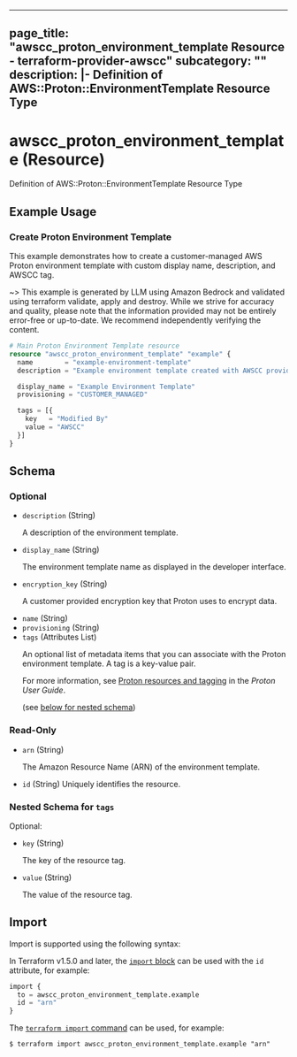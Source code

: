 
---
page_title: "awscc_proton_environment_template Resource - terraform-provider-awscc"
subcategory: ""
description: |-
  Definition of AWS::Proton::EnvironmentTemplate Resource Type
---

# awscc_proton_environment_template (Resource)

Definition of AWS::Proton::EnvironmentTemplate Resource Type

## Example Usage

### Create Proton Environment Template

This example demonstrates how to create a customer-managed AWS Proton environment template with custom display name, description, and AWSCC tag.

~> This example is generated by LLM using Amazon Bedrock and validated using terraform validate, apply and destroy. While we strive for accuracy and quality, please note that the information provided may not be entirely error-free or up-to-date. We recommend independently verifying the content.

```terraform
# Main Proton Environment Template resource
resource "awscc_proton_environment_template" "example" {
  name        = "example-environment-template"
  description = "Example environment template created with AWSCC provider"

  display_name = "Example Environment Template"
  provisioning = "CUSTOMER_MANAGED"

  tags = [{
    key   = "Modified By"
    value = "AWSCC"
  }]
}
```

<!-- schema generated by tfplugindocs -->
## Schema

### Optional

- `description` (String) <p>A description of the environment template.</p>
- `display_name` (String) <p>The environment template name as displayed in the developer interface.</p>
- `encryption_key` (String) <p>A customer provided encryption key that Proton uses to encrypt data.</p>
- `name` (String)
- `provisioning` (String)
- `tags` (Attributes List) <p>An optional list of metadata items that you can associate with the Proton environment template. A tag is a key-value pair.</p>
         <p>For more information, see <a href="https://docs.aws.amazon.com/proton/latest/userguide/resources.html">Proton resources and tagging</a> in the
        <i>Proton User Guide</i>.</p> (see [below for nested schema](#nestedatt--tags))

### Read-Only

- `arn` (String) <p>The Amazon Resource Name (ARN) of the environment template.</p>
- `id` (String) Uniquely identifies the resource.

<a id="nestedatt--tags"></a>
### Nested Schema for `tags`

Optional:

- `key` (String) <p>The key of the resource tag.</p>
- `value` (String) <p>The value of the resource tag.</p>

## Import

Import is supported using the following syntax:

In Terraform v1.5.0 and later, the [`import` block](https://developer.hashicorp.com/terraform/language/import) can be used with the `id` attribute, for example:

```terraform
import {
  to = awscc_proton_environment_template.example
  id = "arn"
}
```

The [`terraform import` command](https://developer.hashicorp.com/terraform/cli/commands/import) can be used, for example:

```shell
$ terraform import awscc_proton_environment_template.example "arn"
```

